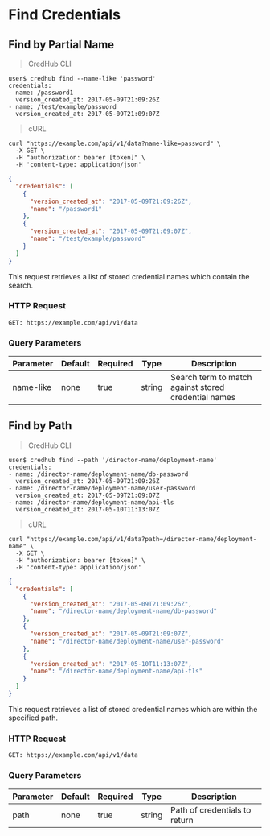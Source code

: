 # Find Credentials

## Find by Partial Name

> CredHub CLI

```shell
user$ credhub find --name-like 'password'
credentials: 
- name: /password1
  version_created_at: 2017-05-09T21:09:26Z
- name: /test/example/password
  version_created_at: 2017-05-09T21:09:07Z
```

> cURL

```shell
curl "https://example.com/api/v1/data?name-like=password" \
  -X GET \
  -H "authorization: bearer [token]" \
  -H 'content-type: application/json'
```

```json
{
  "credentials": [
    {
      "version_created_at": "2017-05-09T21:09:26Z",
      "name": "/password1"
    },
    {
      "version_created_at": "2017-05-09T21:09:07Z",
      "name": "/test/example/password"
    }
  ]
}
```

This request retrieves a list of stored credential names which contain the search.

### HTTP Request

`GET: https://example.com/api/v1/data`

### Query Parameters

Parameter | Default | Required | Type | Description
--------- | --------- | --------- | --------- | -----------
name-like | none | true | string | Search term to match against stored credential names

## Find by Path

> CredHub CLI

```shell
user$ credhub find --path '/director-name/deployment-name'
credentials:
- name: /director-name/deployment-name/db-password
  version_created_at: 2017-05-09T21:09:26Z
- name: /director-name/deployment-name/user-password
  version_created_at: 2017-05-09T21:09:07Z
- name: /director-name/deployment-name/api-tls
  version_created_at: 2017-05-10T11:13:07Z
```

> cURL

```shell
curl "https://example.com/api/v1/data?path=/director-name/deployment-name" \
  -X GET \
  -H "authorization: bearer [token]" \
  -H 'content-type: application/json'
```

```json
{
  "credentials": [
    {
      "version_created_at": "2017-05-09T21:09:26Z",
      "name": "/director-name/deployment-name/db-password"
    },
    {
      "version_created_at": "2017-05-09T21:09:07Z",
      "name": "/director-name/deployment-name/user-password"
    },
    {
      "version_created_at": "2017-05-10T11:13:07Z",
      "name": "/director-name/deployment-name/api-tls"
    }
  ]
}
```

This request retrieves a list of stored credential names which are within the specified path.

### HTTP Request

`GET: https://example.com/api/v1/data`

### Query Parameters

Parameter | Default | Required | Type | Description
--------- | --------- | --------- | --------- | -----------
path | none | true | string | Path of credentials to return

